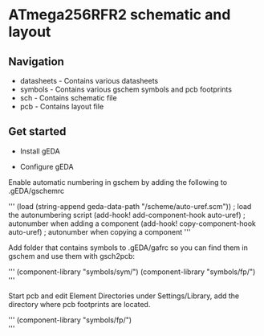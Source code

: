 # ATmega256RFR2 schematic and layout

## Navigation
* datasheets - Contains various datasheets
* symbols - Contains various gschem symbols and pcb footprints
* sch - Contains schematic file
* pcb - Contains layout file

## Get started
* Install gEDA

* Configure gEDA

Enable automatic numbering in gschem by adding the following to .gEDA/gschemrc  

'''
(load (string-append geda-data-path "/scheme/auto-uref.scm")) ; load the autonumbering script
(add-hook! add-component-hook auto-uref)       ; autonumber when adding a component
(add-hook! copy-component-hook auto-uref)      ; autonumber when copying a component
'''

Add folder that contains symbols to .gEDA/gafrc so you can find them in gschem and use them with gsch2pcb:

'''
(component-library "symbols/sym/")
(component-library "symbols/fp/")  
'''

Start pcb and edit Element Directories under Settings/Library, add the directory where pcb footprints are located.


'''
(component-library "symbols/fp/")  
'''

